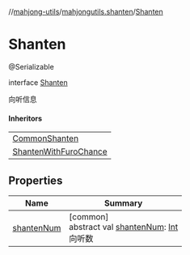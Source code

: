 //[mahjong-utils](../../../index.md)/[mahjongutils.shanten](../index.md)/[Shanten](index.md)

# Shanten

@Serializable

interface [Shanten](index.md)

向听信息

#### Inheritors

| |
|---|
| [CommonShanten](../-common-shanten/index.md) |
| [ShantenWithFuroChance](../-shanten-with-furo-chance/index.md) |

## Properties

| Name | Summary |
|---|---|
| [shantenNum](shanten-num.md) | [common]<br>abstract val [shantenNum](shanten-num.md): [Int](https://kotlinlang.org/api/latest/jvm/stdlib/kotlin/-int/index.html)<br>向听数 |
